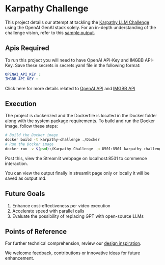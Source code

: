 # Karpathy Challenge

This project details our attempt at tackling the [Karpathy LLM Challenge](https://twitter.com/karpathy/status/1760740503614836917) using the OpenAI GenAI stack solely. For an in-depth understanding of the challenge vision, refer to this [sample output](https://t.co/AybDNA28sC).

## Apis Required
To run this project you will need to have OpenAI API-Key and IMGBB API-Key. Save these secrets in secrets.yaml file in the following format:

```yaml
OPENAI_API_KEY :
IMGBB_API_KEY : 
```

Click here for more details related to [OpenAI API](https://openai.com/index/openai-api) and [IMGBB API](https://api.imgbb.com/)

## Execution 

The project is dockerized and the Dockerfile is located in the Docker folder along with the system package requirements. To build and run the Docker image, follow these steps:

```bash
# Build the Docker image
docker build -t karpathy-challenge ./Docker    
# Run the Docker image
docker run -v $(pwd):/Karpathy-Challenge -p 8501:8501 karpathy-challenge
```
Post this, view the Streamlit webpage on localhost:8501 to commence interaction.

You can view the output finally in streamlit page only or locally it will be saved as output.md.

## Future Goals
1. Enhance cost-effectiveness per video execution
2. Accelerate speed with parallel calls
3. Evaluate the possibility of replacing GPT with open-source LLMs

## Points of Reference

For further technical comprehension, review our [design inspiration](https://x.com/MisbahSy/status/1763639317270786531).

We welcome feedback, contributions or innovative ideas for future enhancement.
